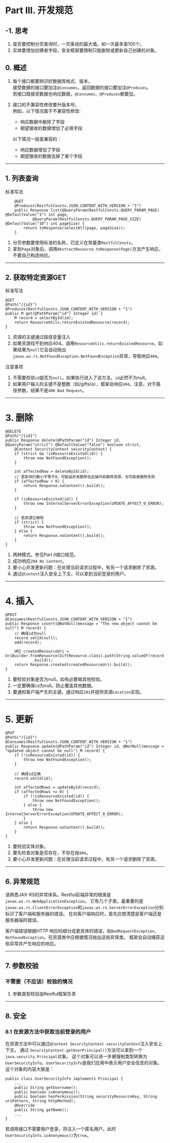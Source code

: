 # Part III. 开发规范

## -1. 思考

1. 是否要控制分页查询时，一页条目的最大值。如一次最多查100个。
1. 实体要增加创建者字段，安全框架要限制只能删除或更新自己创建的对象。

## 0. 概述

1. 每个接口都要辨识好数据库格式、版本。  
	接受数据的接口要加注`@Consumes`，返回数据的接口要加注`@Produces`。  
	若接口既接受数据也响应数据，`@Consumes`、`@Produces`都要加。
2. 接口的不兼容性修改要升版本号。  
	例如，以下情况属于不兼容性修改:
	* 响应数据中删除了字段
	* 期望接收的数据增加了必填字段  
	
	以下情况一般是兼容的：
	* 响应数据增加了字段
	* 期望接收的数据去掉了某个字段

------------------------------------
## 1. 列表查询

标准写法
```
    @GET
    @Produces(RestfulConsts.JSON_CONTENT_WITH_VERSION + "1")
    public Response list(@QueryParam(RestfulConsts.QUERY_PARAM_PAGE) @DefaultValue("1") int page,
            @QueryParam(RestfulConsts.QUERY_PARAM_PAGE_SIZE) @DefaultValue("10") int pageSize) {
        return toResponse(selectAll(page, pageSize));
    }
```

1. 分页参数要使用标准的名称，已定义在常量类`RestfulConsts`。
1. 拿到`Page`对象后，调用`AbstractResource.toResponse(Page)`方法产生响应，不要自己构造响应。

------------------------------------

## 2. 获取特定资源GET

标准写法


    @GET
    @Path("/{id}")
    @Produces(RestfulConsts.JSON_CONTENT_WITH_VERSION + "1")
    public M get(@PathParam("id") Integer id) {
        M record = selectById(id);
        return ResourceUtils.returnExistedResource(record);
    }

1. 资源的主键通过路径变量注入
1. 如果资源找不到响应404。调用`ResourceUtils.returnExistedResource`，如果结果为`null`它会自动抛出`javax.ws.rs.NotFoundException.NotFoundException`异常，导致响应`404`。

注意事项

1. 不需要校验`id`是否为`null`。如果执行进入了该方法，`id`必然不为null。
1. 如果用户输入的主键不是整数（如/gifts/a），框架会响应`404`。注意，对于路径参数，结果不是`400 Bad Request`。

------------------------------------
# 3. 删除

    @DELETE
    @Path("/{id}")
    public Response delete(@PathParam("id") Integer id, @QueryParam("strict") @DefaultValue("false") boolean strict, 
    	@Context SecurityContext securityContext) {
        if (strict && !isResourceExisted(id)) {
            throw new NotFoundException();
        }

        int affectedRow = deleteById(id);
        // 若影响行数小于等于0，可能由并发删除在此操作前删除资源，也可能是删除失败
        if (affectedRow > 0) {
            return Response.noContent().build();
        }

        if (isResourceExisted(id)) {
            throw new InternalServerErrorException(UPDATE_AFFECT_0_ERROR);
        }

        // 若资源已移除
        if (strict) {
            throw new NotFoundException();
        } else {
            return Response.noContent().build();
        }
    }


1. 两种模式。参见Part II接口规范。
1. 成功响应`204 No Content`。
1. 要小心并发更新问题：在处理当前请求过程中，有另一个请求删除了资源。
1. 通过`@Context`注入安全上下文，可以拿到当前登录的用户。

------------------------------------
# 4. 插入

    @POST
    @Consumes(RestfulConsts.JSON_CONTENT_WITH_VERSION + "1")
    public Response insert(@NotNull(message = "The new object cannot be null") M record) {
        // 确保id为null
        record.setId(null);
        add(record);

        URI createdResourceUri = UriBuilder.fromResource(GiftResource.class).path(String.valueOf(record.getId()))
                .build();
        return Response.created(createdResourceUri).build();
    }

1. 要校验对象是否为null。如有必要做其他校验。
1. 一定要确保`id`为null。防止覆盖其他数据。
1. 要通知客户端产生的主键。通过响应`201`并提供资源`Location`实现。

------------------------------------

# 5. 更新

    @PUT
    @Path("/{id}")
    @Consumes(RestfulConsts.JSON_CONTENT_WITH_VERSION + "1")
    public Response update(@PathParam("id") Integer id, @NotNull(message = "Updated object cannot be null") M record) {
        if (!isResourceExisted(id)) {
            throw new NotFoundException();
        }

        // 确保id正确
        record.setId(id);

        int affectedRows = updateById(record);
        if (affectedRows <= 0) {
            if (!isResourceExisted(id)) {
                throw new NotFoundException();
            } else {
                throw new InternalServerErrorException(UPDATE_AFFECT_0_ERROR);
            }
        } else {
            return Response.noContent().build();
        }
    }

1. 要校验实体对象。
1. 要先检查对象是否存在，不存在抛`404`。
1. 要小心并发更新问题：在处理当前请求过程中，有另一个请求删除了资源。

------------------------------------

## 6. 异常规范

请熟悉JAX-RS的异常体系。Restful前端异常的根类是`javax.ws.rs.WebApplicationException`。
它有几个子类，最重要的是`javax.ws.rs.ClientErrorException`和`javax.ws.rs.ServerErrorException`分别标识了客户端和服务器的错误。
在向客户端响应时，首先应想清楚是客户端还是服务器端的错误。

客户端错误根据HTTP 响应码细分成更具体的错误，如`BadRequestException`、`NotFoundException`。在资源类中应根据情况抛出这些异常类。
框架会自动捕获这些异常并产生响应的响应。

------------------------------------

## 7. 参数校验

### 不需要（不应该）校验的情况

1. 参数类型校验由Restful框架负责

------------------------------------

## 8. 安全

### 8.1 在资源方法中获取当前登录的用户

在资源方法中可以通过`@Context SecurityContext securityContext`注入安全上下文。
通过	`SecurityContext.getUserPrincipal()`方法可以拿到一个	`java.security.Principal`对象。
这个对象可以进一步被强制类型转换为`UserSecurityInfo`。`UserSecurityInfo`是我们应用中表示用户安全信息的对象。
这个对象的内容大致是：

	public class UserSecurityInfo implements Principal {
		...
	    public String getUsername();
	    public boolean isAnonymous();
	    public boolean hasPermission(String securityResourceKey, String uriPattern, String httpMethod);
	    @Override
	    public String getName();
	    ...
	}

若调用接口不需要用户登录，将注入一个匿名用户。此时`UserSecurityInfo.isAnonymous()`为`true`。